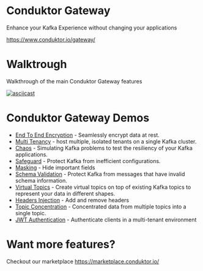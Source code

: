 # Conduktor Gateway

Enhance your Kafka Experience without changing your applications

https://www.conduktor.io/gateway/

# Walktrough

Walkthrough of the main Conduktor Gateway features

[![asciicast](https://asciinema.org/a/iXP9HjYYWf44FcqY1Ufl9D743.svg)](https://asciinema.org/a/iXP9HjYYWf44FcqY1Ufl9D743)

# Conduktor Gateway Demos

* [End To End Encryption](encryption/Readme.md) - Seamlessly encrypt data at rest.
* [Multi Tenancy](multi-tenant/Readme.md) - host multiple, isolated tenants on a single Kafka cluster.
* [Chaos](chaos/Readme.md) - Simulating Kafka problems to test the resiliency of your Kafka applications.
* [Safeguard](safeguard/Readme.md) - Protect Kafka from inefficient configurations.
* [Masking](masking/Readme.md) - Hide important fields
* [Schema Validation](schema_validation/Readme.md) - Protect Kafka from messages that have invalid schema information.
* [Virtual Topics](virtual_topics/Readme.md) - Create virtual topics on top of existing Kafka topics to represent your data in different shapes.
* [Headers Injection](inject-remove-header/Readme.md) - Add and remove headers 
* [Topic Concentration](topic_concentration/Readme.md) - Concentrated data from multiple topics into a single topic.
* [JWT Authentication](jwt_auth/Readme.md) - Authenticate clients in a multi-tenant environment

# Want more features?

Checkout our marketplace
https://marketplace.conduktor.io/

